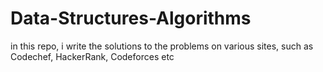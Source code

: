 # Data-Structures-Algorithms
in this repo, i write the solutions to the problems on various sites, such as Codechef, HackerRank, Codeforces etc
